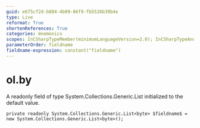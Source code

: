 ```yaml
---
guid: e675cf2d-b804-4b09-86f9-fb5526b39b4e
type: Live
reformat: True
shortenReferences: True
categories: mnemonics
scopes: InCSharpTypeMember(minimumLanguageVersion=2.0); InCSharpTypeAndNamespace(minimumLanguageVersion=2.0)
parameterOrder: fieldname
fieldname-expression: constant("fieldname")
---
```


# ol.by

A readonly field of type System.Collections.Generic.List<byte> initialized to the default value.

```
private readonly System.Collections.Generic.List<byte> $fieldname$ = new System.Collections.Generic.List<byte>();
```
